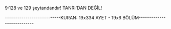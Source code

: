 9:128 ve 129 şeytandandır! TANRI'DAN DEĞİL!

---------------------------KURAN: 19x334 AYET - 19x6 BÖLÜM---------------------------
